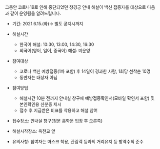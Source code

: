 그동안 코로나19로 인해 중단되었던 창경궁 안내 해설이 백신 접종자를 대상으로 다음과 같이 운영됨을 알려드립니다.

- 기간: 2021.6.15.(화)→ 별도 공지시까지

- 해설시간
  - 한국어 해설: 10:30, 13:00, 14:30, 16:30
  - 외국어(영어, 일어, 중국어) 해설: 미운영

- 참여대상
  - 코로나 백신 예방접종(1차 포함) 후 14일이 경과한 사람, 1회당 선착순 10명
  - 동반자는 대상자 아님

- 참여방법
  - 해설시간 10분 전까지 안내실 창구에 예방접종확인서(모바일 확인서 포함) 및 본인확인용 신분증 제시
  - 접수 후 지급받은 비표를 착용하고 해설 참여

- 접수장소: 안내실 창구(정문 홍화문 입장 후 오른쪽)
- 해설시작장소: 옥천교 앞
- 유의사항: 참여자는 마스크 착용, 관람객 등과의 거리유지 등 방역수칙 준수